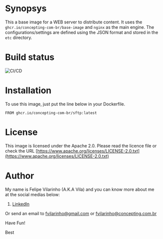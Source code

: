 Synopsys
========

This a base image for a WEB server to distribute content.
It uses the `ghcr.io/concepting-com-br/base-image` and `nginx` as the main engine.
The configurations/settings are defined using the JSON format and stored in the `etc` directory.


Build status
============

![CI/CD](https://github.com/concepting-com-br/nginx/workflows/Docker/badge.svg)


Installation
============

To use this image, just put the line below in your Dockerfile.

`FROM ghcr.io/concepting-com-br/sftp:latest`


License
=======

This image is licensed under the Apache 2.0. Please read the licence file or check the URL [https://www.apache.org/licenses/LICENSE-2.0.txt](https://www.apache.org/licenses/LICENSE-2.0.txt)


Author
======

My name is Felipe Vilarinho (A.K.A Vila) and you can know more about me at the social medias below:

1. [LinkedIn](https://br.linkedin.com/in/fvilarinho)

Or send an email to fvilarinho@gmail.com or fvilarinho@concepting.com.br

Have Fun!

Best